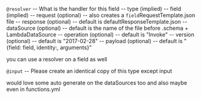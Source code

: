 `@resolver` -- What is the handler for this field
  -- type (implied)
  -- field (implied)
  -- request (optional) -- also creates a `field`RequestTemplate.json file
  -- response (optional) -- default is defaultResponseTemplate.json
  -- dataSource (optional) -- default is the name of the file before .schema + LambdaDataSource
  -- operation (optional) -- default is "Invoke"
  -- version (optional) -- default is "2017-02-28"
  -- payload (optional) -- default is "{field: field, identity:, arguments}"

you can use a resolver on a field as well

`@input` -- Please create an identical copy of this type except input

would love some auto generate on the dataSources too and also maybe even in functions.yml

